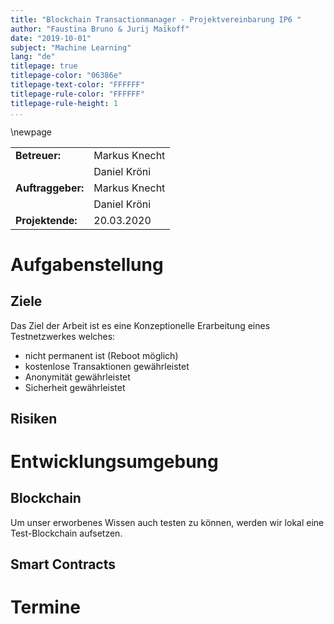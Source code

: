 ```yaml
---
title: "Blockchain Transactionmanager - Projektvereinbarung IP6 "
author: "Faustina Bruno & Jurij Maïkoff"
date: "2019-10-01"
subject: "Machine Learning"
lang: "de"
titlepage: true
titlepage-color: "06386e"
titlepage-text-color: "FFFFFF"
titlepage-rule-color: "FFFFFF"
titlepage-rule-height: 1
...
```

\newpage

|   |   |   
|:--------|:---------|
|**Betreuer:** |          Markus Knecht|
|              |         Daniel Kröni |                   
|**Auftraggeber:**|       Markus Knecht|
|                 |      Daniel Kröni|
|**Projektende:**  |      20.03.2020|

# Aufgabenstellung

## Ziele

Das Ziel der Arbeit ist es eine Konzeptionelle Erarbeitung eines Testnetzwerkes welches:

- nicht permanent ist (Reboot möglich)
- kostenlose Transaktionen gewährleistet
- Anonymität gewährleistet
- Sicherheit gewährleistet


## Risiken

# Entwicklungsumgebung

## Blockchain

Um unser erworbenes Wissen auch testen zu können, werden wir lokal eine Test-Blockchain aufsetzen. 

## Smart Contracts

# Termine



